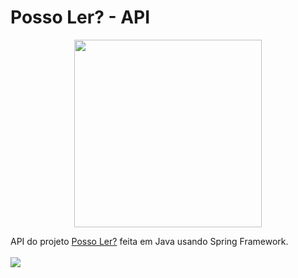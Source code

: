 # Posso Ler? - API
<p align=center>
 <img src="https://user-images.githubusercontent.com/70149250/165213835-4fca8d12-7e2a-4e30-a7ab-5a9cd266bbd3.png" height="300"/>
</p>

API do projeto [Posso Ler?](https://github.com/thomazf/PossoLer) feita em Java usando Spring Framework.
<br>
<br>
<img src="https://img.shields.io/badge/License-MIT-orange.svg"/>
<br>
<br>
